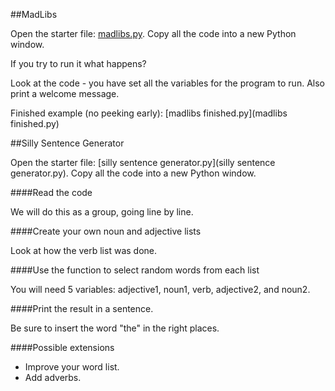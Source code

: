 ##MadLibs

Open the starter file: [madlibs.py](madlibs.py). Copy all the code into a new Python window.

If you try to run it what happens?

Look at the code - you have set all the variables for the program to run. Also print a welcome message.

Finished example (no peeking early): [madlibs finished.py](madlibs finished.py)

##Silly Sentence Generator

Open the starter file: [silly sentence generator.py](silly sentence generator.py). Copy all the code into a new Python window.

####Read the code

We will do this as a group, going line by line.

####Create your own noun and adjective lists

Look at how the verb list was done.

####Use the function to select random words from each list

You will need 5 variables: adjective1, noun1, verb, adjective2, and noun2.

####Print the result in a sentence.

Be sure to insert the word "the" in the right places.

####Possible extensions

* Improve your word list.
* Add adverbs.




